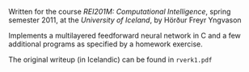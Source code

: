 Written for the course *REI201M: Computational Intelligence*, spring semester 2011, at the *University of Iceland*, by Hörður Freyr Yngvason

Implements a multilayered feedforward neural network in C and a few additional programs as specified by a homework exercise.

The original writeup (in Icelandic) can be found in `rverk1.pdf`